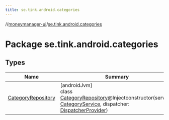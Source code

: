 ```yaml
---
title: se.tink.android.categories
---
```

//[moneymanager-ui](../../index.html)/[se.tink.android.categories](index.html)



# Package se.tink.android.categories



## Types


| Name | Summary |
|---|---|
| [CategoryRepository](-category-repository/index.html) | [androidJvm]<br>class [CategoryRepository](-category-repository/index.html)@Injectconstructor(service: [CategoryService](../com.tink.service.category/-category-service/index.html), dispatcher: [DispatcherProvider](../com.tink.service.util/-dispatcher-provider/index.html)) |

